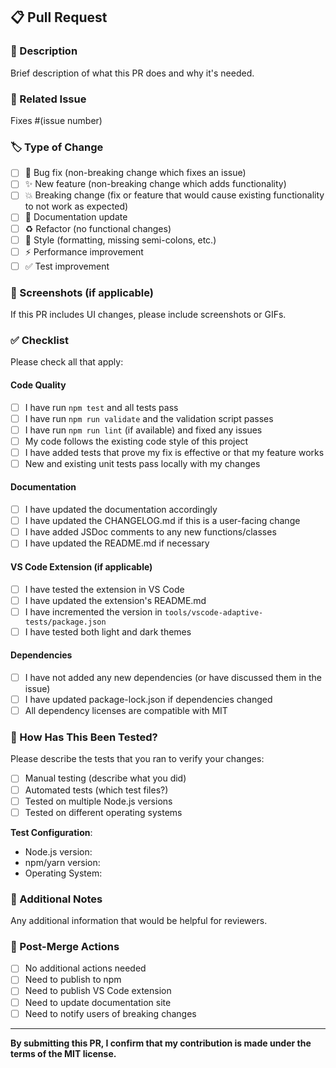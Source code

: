 ## 📋 Pull Request

### 🎯 Description
Brief description of what this PR does and why it's needed.

### 🔗 Related Issue
Fixes #(issue number)

### 🏷️ Type of Change
- [ ] 🐛 Bug fix (non-breaking change which fixes an issue)
- [ ] ✨ New feature (non-breaking change which adds functionality)
- [ ] 💥 Breaking change (fix or feature that would cause existing functionality to not work as expected)
- [ ] 📝 Documentation update
- [ ] ♻️ Refactor (no functional changes)
- [ ] 🎨 Style (formatting, missing semi-colons, etc.)
- [ ] ⚡ Performance improvement
- [ ] ✅ Test improvement

### 📸 Screenshots (if applicable)
If this PR includes UI changes, please include screenshots or GIFs.

### ✅ Checklist
Please check all that apply:

#### Code Quality
- [ ] I have run `npm test` and all tests pass
- [ ] I have run `npm run validate` and the validation script passes
- [ ] I have run `npm run lint` (if available) and fixed any issues
- [ ] My code follows the existing code style of this project
- [ ] I have added tests that prove my fix is effective or that my feature works
- [ ] New and existing unit tests pass locally with my changes

#### Documentation
- [ ] I have updated the documentation accordingly
- [ ] I have updated the CHANGELOG.md if this is a user-facing change
- [ ] I have added JSDoc comments to any new functions/classes
- [ ] I have updated the README.md if necessary

#### VS Code Extension (if applicable)
- [ ] I have tested the extension in VS Code
- [ ] I have updated the extension's README.md
- [ ] I have incremented the version in `tools/vscode-adaptive-tests/package.json`
- [ ] I have tested both light and dark themes

#### Dependencies
- [ ] I have not added any new dependencies (or have discussed them in the issue)
- [ ] I have updated package-lock.json if dependencies changed
- [ ] All dependency licenses are compatible with MIT

### 🧪 How Has This Been Tested?
Please describe the tests that you ran to verify your changes:
- [ ] Manual testing (describe what you did)
- [ ] Automated tests (which test files?)
- [ ] Tested on multiple Node.js versions
- [ ] Tested on different operating systems

**Test Configuration**:
- Node.js version:
- npm/yarn version:
- Operating System:

### 📝 Additional Notes
Any additional information that would be helpful for reviewers.

### 🚀 Post-Merge Actions
- [ ] No additional actions needed
- [ ] Need to publish to npm
- [ ] Need to publish VS Code extension
- [ ] Need to update documentation site
- [ ] Need to notify users of breaking changes

---

**By submitting this PR, I confirm that my contribution is made under the terms of the MIT license.**
